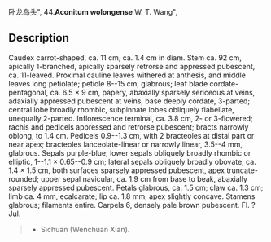 卧龙乌头",
44.**Aconitum wolongense** W. T. Wang",

## Description
Caudex carrot-shaped, ca. 11 cm, ca. 1.4 cm in diam. Stem ca. 92 cm, apically 1-branched, apically sparsely retrorse and appressed pubescent, ca. 11-leaved. Proximal cauline leaves withered at anthesis, and middle leaves long petiolate; petiole 8--15 cm, glabrous; leaf blade cordate-pentagonal, ca. 6.5 × 9 cm, papery, abaxially sparsely sericeous at veins, adaxially appressed pubescent at veins, base deeply cordate, 3-parted; central lobe broadly rhombic, subpinnate lobes obliquely flabellate, unequally 2-parted. Inflorescence terminal, ca. 3.8 cm, 2- or 3-flowered; rachis and pedicels appressed and retrorse pubescent; bracts narrowly oblong, to 1.4 cm. Pedicels 0.9--1.3 cm, with 2 bracteoles at distal part or near apex; bracteoles lanceolate-linear or narrowly linear, 3.5--4 mm, glabrous. Sepals purple-blue; lower sepals obliquely broadly rhombic or elliptic, 1--1.1 × 0.65--0.9 cm; lateral sepals obliquely broadly obovate, ca. 1.4 × 1.5 cm, both surfaces sparsely appressed pubescent, apex truncate-rounded; upper sepal navicular, ca. 1.9 cm from base to beak, abaxially sparsely appressed pubescent. Petals glabrous, ca. 1.5 cm; claw ca. 1.3 cm; limb ca. 4 mm, ecalcarate; lip ca. 1.8 mm, apex slightly concave. Stamens glabrous; filaments entire. Carpels 6, densely pale brown pubescent. Fl. ?Jul.

> * Sichuan (Wenchuan Xian).
